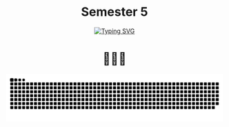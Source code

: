 
<h1 align="center">Semester 5</h1>
<div align="center" dir="auto">
<a href="https://github.com/afiqhan"><img src="https://readme-typing-svg.demolab.com?font=Fira+Code&duration=3000&pause=1000&color=1DF702DF&random=false&width=435&lines=my+journey+at+the+internship" alt="Typing SVG" /></a>
</div>

<h1 align="center"> 👨🏻‍🎓 </h1>
<picture>
  <source
    media="(prefers-color-scheme: dark)"
    srcset="https://raw.githubusercontent.com/platane/snk/output/github-contribution-grid-snake-dark.svg"
  />
  <source
    media="(prefers-color-scheme: light)"
    srcset="https://raw.githubusercontent.com/platane/snk/output/github-contribution-grid-snake.svg"
  />
  <img
    alt="github contribution grid snake animation"
    src="https://raw.githubusercontent.com/platane/snk/output/github-contribution-grid-snake.svg"
  />
</picture>
